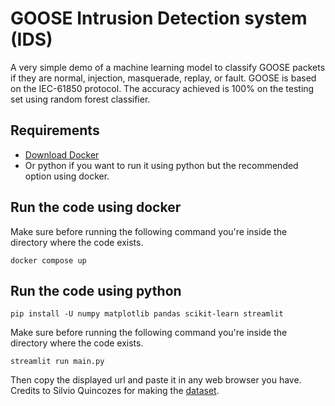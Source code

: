 # GOOSE Intrusion Detection system (IDS)
A very simple demo of a machine learning model to classify GOOSE packets if they are normal, injection, masquerade, replay, or fault. GOOSE is based on the IEC-61850 protocol. The accuracy achieved is 100% on the testing set using random forest classifier. 
## Requirements
- [Download Docker](https://docs.docker.com/engine/install/)
- Or python if you want to run it using python but the recommended option using docker.
## Run the code using docker
Make sure before running the following command you're inside the directory where the code exists.
```
docker compose up
```
## Run the code using python
```
pip install -U numpy matplotlib pandas scikit-learn streamlit
```
Make sure before running the following command you're inside the directory where the code exists.
```
streamlit run main.py
```
Then copy the displayed url and paste it in any web browser you have.<br>
Credits to Silvio Quincozes for making the [dataset](https://www.kaggle.com/datasets/sequincozes/power-system-intrusion-dataset?select=Train.csv).

